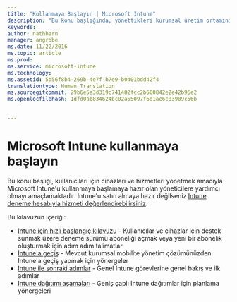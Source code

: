 ```yaml
---
title: "Kullanmaya Başlayın | Microsoft Intune"
description: "Bu konu başlığında, yönettikleri kurumsal üretim ortamını Microsoft Intune&quot;a dağıtmaya hazır olan yöneticilere yönergeler sunulmaktadır."
keywords: 
author: nathbarn
manager: angrobe
ms.date: 11/22/2016
ms.topic: article
ms.prod: 
ms.service: microsoft-intune
ms.technology: 
ms.assetid: 5b56f8b4-269b-4e7f-b7e9-b0401bdd42f4
translationtype: Human Translation
ms.sourcegitcommit: 29b6e5a3d319c741482fcc2b600842e2e42b96e2
ms.openlocfilehash: 1dfd0ab834624bc02a55097f6d1ae6c83909c56b


---
```


# <a name="get-started-with-microsoft-intune"></a>Microsoft Intune kullanmaya başlayın

Bu konu başlığı, kullanıcıları için cihazları ve hizmetleri yönetmek amacıyla Microsoft Intune'u kullanmaya başlamaya hazır olan yöneticilere yardımcı olmayı amaçlamaktadır. Intune'u satın almaya hazır değilseniz [Intune deneme hesabıyla hizmeti değerlendirebilirsiniz](https://docs.microsoft.com/intune/understand-explore/get-started-with-a-30-day-trial-of-microsoft-intune).

Bu kılavuzun içeriği:
- [Intune için hızlı başlangıç kılavuzu](start-with-a-paid-subscription-to-microsoft-intune.md) - Kullanıcılar ve cihazlar için destek sunmak üzere deneme sürümü aboneliği açmak veya yeni bir abonelik oluşturmak için adım adım talimatlar
- [Intune'a geçiş](migrate-to-intune.md) - Mevcut kurumsal mobilite yönetim çözümünüzden Intune'a geçiş yapmak için yönergeler
- [Intune ile sonraki adımlar](prevent-company-data-leaks-from-Office-365-mobile-apps.md) - Genel Intune görevlerine genel bakış ve ilk adımlar
- [Intune dağıtımı aşamaları](rollout-phases-for-microsoft-intune-deployment.md) - Geniş çaplı Intune dağıtımlar için planlama yönergeleri



<!--HONumber=Nov16_HO4-->


